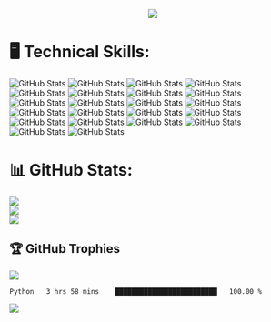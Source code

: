 <!--
**MdNadeemSarwar/MdNadeemSarwar** is a ✨ _special_ ✨ repository because its `README.md` (this file) appears on your GitHub profile.

Here are some ideas to get you started:

- 🔭 I’m currently working on ...
- 🌱 I’m currently learning ...
- 👯 I’m looking to collaborate on ...
- 🤔 I’m looking for help with ...
- 💬 Ask me about ...
- 📫 How to reach me: ...
- 😄 Pronouns: ...
- ⚡ Fun fact: ...
-->
<p align="center">
<!--   <a href="https://github.com/DenverCoder1/readme-typing-svg"> -->
    <img src="https://readme-typing-svg.herokuapp.com?color=E22FE4&width=380&height=28&lines=Open-Source+Enthusiast;Learning+In+Public;Empowering+Others;Nice+To+Meet+You+...&center=true"></a></p>
    
# 🖥️ Technical Skills: 
![GitHub Stats](https://img.shields.io/badge/-HTML-e34f26?logo=html5&logoColor=fff)
![GitHub Stats](https://img.shields.io/badge/-css-1572B6?logo=css35&logoColor=fff)
![GitHub Stats](https://img.shields.io/badge/-Javascript-F7DF1E?logo=Javascript&logoColor=fff)
![GitHub Stats](https://img.shields.io/badge/-C++-00599C?logo=c++5&logoColor=fff)
![GitHub Stats](https://img.shields.io/badge/-java-FBBA00?logo=java35&logoColor=fff)
![GitHub Stats](https://img.shields.io/badge/-python-3776AB?logo=python&logoColor=fff)
![GitHub Stats](https://img.shields.io/badge/-Node.js-339933?logo=Node.js&logoColor=fff)
![GitHub Stats](https://img.shields.io/badge/-Mysql-4479A1?logo=Mysql35&logoColor=fff)
![GitHub Stats](https://img.shields.io/badge/-React-61DAFB?logo=React&logoColor=fff)
![GitHub Stats](https://img.shields.io/badge/-MongoDB-47A248?logo=MongoDB&logoColor=fff)
![GitHub Stats](https://img.shields.io/badge/-PHP-777BB4?logo=PHP&logoColor=fff)
![GitHub Stats](https://img.shields.io/badge/-Expressjs-4B5562?logo=Express.js&logoColor=fff)
![GitHub Stats](https://img.shields.io/badge/-JSON-8BC0D0?logo=JSON&logoColor=fff)
![GitHub Stats](https://img.shields.io/badge/-jQuary-0769AD?logo=jQuary&logoColor=fff)
![GitHub Stats](https://img.shields.io/badge/-Flutter-02569B?logo=Flutter&logoColor=fff)
![GitHub Stats](https://img.shields.io/badge/-Apache-D22128?logo=Apache&logoColor=fff)
![GitHub Stats](https://img.shields.io/badge/-Bootstrap-7952B3?logo=Botstrap&logoColor=fff)
![GitHub Stats](https://img.shields.io/badge/-Tailwind-06B6D4?logo=Tailwind&logoColor=fff)
![GitHub Stats](https://img.shields.io/badge/-Canva-00C4CC?logo=Canva&logoColor=fff)
![GitHub Stats](https://img.shields.io/badge/-WordPress-21759B?logo=WordPress&logoColor=fff)
![GitHub Stats](https://img.shields.io/badge/-XAMPP-FB7A24?logo=XAMPP&logoColor=fff)
![GitHub Stats](https://img.shields.io/badge/-Youtube-FF0000?logo=Youtube&logoColor=fff)
# 📊 GitHub Stats:
![](https://github-readme-stats.vercel.app/api?username=MdnadeemSarwar&theme=radical&_border=false&include_all_commits=true&count_private=true)<br/>
![](https://github-readme-streak-stats.herokuapp.com/?user=MdnadeemSarwar&theme=radical&hide_border=false)<br/>
![](https://github-readme-stats.vercel.app/api/top-langs/?username=MdnadeemSarwar&theme=radical&border=false&include_all_commits=true&count_private=true&layout=compact)

## 🏆 GitHub Trophies
![](https://github-profile-trophy.vercel.app/?username=MdnadeemSarwar&theme=radical&no-frame=false&no-bg=true&margin-w=4)

<!--START_SECTION:waka-->

```text
Python   3 hrs 58 mins    █████████████████████████   100.00 %
```

<!--END_SECTION:waka-->
![](https://visitor-badge.glitch.me/badge?page_id=MdnadeemSarwar.MdnadeemSarwar)
